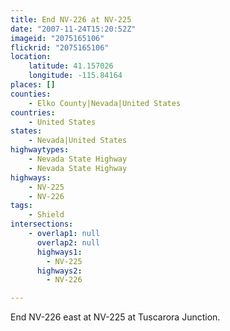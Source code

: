 ```yaml
---
title: End NV-226 at NV-225
date: "2007-11-24T15:20:52Z"
imageid: "2075165106"
flickrid: "2075165106"
location:
    latitude: 41.157026
    longitude: -115.84164
places: []
counties:
    - Elko County|Nevada|United States
countries:
    - United States
states:
    - Nevada|United States
highwaytypes:
    - Nevada State Highway
    - Nevada State Highway
highways:
    - NV-225
    - NV-226
tags:
    - Shield
intersections:
    - overlap1: null
      overlap2: null
      highways1:
        - NV-225
      highways2:
        - NV-226

---
```

End NV-226 east at NV-225 at Tuscarora Junction.